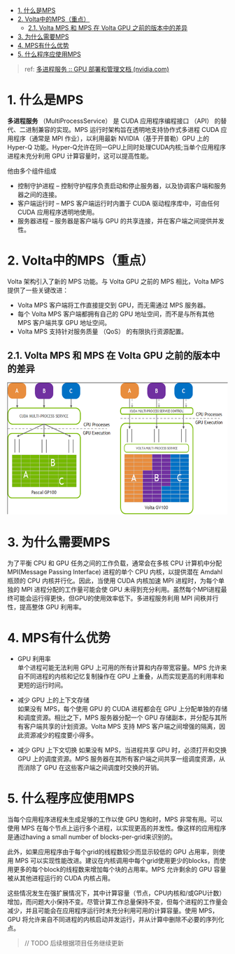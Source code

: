 - [1. 什么是MPS](#1-什么是mps)
- [2. Volta中的MPS（重点）](#2-volta中的mps重点)
  - [2.1. Volta MPS 和 MPS 在 Volta GPU 之前的版本中的差异](#21-volta-mps-和-mps-在-volta-gpu-之前的版本中的差异)
- [3. 为什么需要MPS](#3-为什么需要mps)
- [4. MPS有什么优势](#4-mps有什么优势)
- [5. 什么程序应使用MPS](#5-什么程序应使用mps)

> ref: [多进程服务 :: GPU 部署和管理文档 (nvidia.com)](https://docs.nvidia.com/deploy/mps/index.html)

# 1. 什么是MPS

**多进程服务** （MultiProcessService） 是 CUDA 应用程序编程接口 （API） 的替代、二进制兼容的实现。MPS 运行时架构旨在透明地支持协作式多进程 CUDA 应用程序（通常是 MPI 作业），以利用最新 NVIDIA（基于开普勒）GPU 上的 Hyper-Q 功能。Hyper-Q允许在同一GPU上同时处理CUDA内核;当单个应用程序进程未充分利用 GPU 计算容量时，这可以提高性能。

他由多个组件组成

- 控制守护进程 – 控制守护程序负责启动和停止服务器，以及协调客户端和服务器之间的连接。
- 客户端运行时 – MPS 客户端运行时内置于 CUDA 驱动程序库中，可由任何 CUDA 应用程序透明地使用。
- 服务器进程 – 服务器是客户端与 GPU 的共享连接，并在客户端之间提供并发性。

# 2. Volta中的MPS（重点）

Volta 架构引入了新的 MPS 功能。与 Volta GPU 之前的 MPS 相比，Volta MPS 提供了一些关键改进：

- Volta MPS 客户端将工作直接提交到 GPU，而无需通过 MPS 服务器。
- 每个 Volta MPS 客户端都拥有自己的 GPU 地址空间，而不是与所有其他 MPS 客户端共享 GPU 地址空间。
- Volta MPS 支持针对服务质量 （QoS） 的有限执行资源配置。

## 2.1. Volta MPS 和 MPS 在 Volta GPU 之前的版本中的差异

<img src="https://raw.githubusercontent.com/Yuefeng95/Images/main/img/202201301416445.png" height="300px" />

# 3. 为什么需要MPS

为了平衡 CPU 和 GPU 任务之间的工作负载，通常会在多核 CPU 计算机中分配 MPI(Message Passing Interface) 进程的单个 CPU 内核，以提供潜在 Amdahl 瓶颈的 CPU 内核并行化。因此，当使用 CUDA 内核加速 MPI 进程时，为每个单独的 MPI 进程分配的工作量可能会使 GPU 未得到充分利用。虽然每个MPI进程最终可能会运行得更快，但GPU的使用效率低下。多进程服务利用 MPI 间秩并行性，提高整体 GPU 利用率。

# 4. MPS有什么优势

- GPU 利用率    
  单个进程可能无法利用 GPU 上可用的所有计算和内存带宽容量。MPS 允许来自不同进程的内核和记忆复制操作在 GPU 上重叠，从而实现更高的利用率和更短的运行时间。

- 减少 GPU 上的上下文存储    
  如果没有 MPS，每个使用 GPU 的 CUDA 进程都会在 GPU 上分配单独的存储和调度资源。相比之下，MPS 服务器分配一个 GPU 存储副本，并分配与其所有客户端共享的计划资源。Volta MPS 支持 MPS 客户端之间增强的隔离，因此资源减少的程度要小得多。

- 减少 GPU 上下文切换
  如果没有 MPS，当进程共享 GPU 时，必须打开和交换 GPU 上的调度资源。MPS 服务器在其所有客户端之间共享一组调度资源，从而消除了 GPU 在这些客户端之间调度时交换的开销。

# 5. 什么程序应使用MPS

当每个应用程序进程未生成足够的工作以使 GPU 饱和时，MPS 非常有用。可以使用 MPS 在每个节点上运行多个进程，以实现更高的并发性。像这样的应用程序是通过having a small number of blocks-per-grid来识别的。

此外，如果应用程序由于每个grid的线程数较少而显示较低的 GPU 占用率，则使用 MPS 可以实现性能改进。建议在内核调用中每个grid使用更少的blocks，而使用更多的每个block的线程数来增加每个块的占用率。MPS 允许剩余的 GPU 容量被从其他进程运行的 CUDA 内核占用。

这些情况发生在强扩展情况下，其中计算容量（节点，CPU内核和/或GPU计数）增加，而问题大小保持不变。尽管计算工作总量保持不变，但每个进程的工作量会减少，并且可能会在应用程序运行时未充分利用可用的计算容量。使用 MPS，GPU 将允许来自不同进程的内核启动并发运行，并从计算中删除不必要的序列化点。

> // TODO  后续根据项目任务继续更新